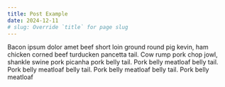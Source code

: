 ```yaml
---
title: Post Example
date: 2024-12-11
# slug: Override `title` for page slug
---
```


Bacon ipsum dolor amet beef short loin ground round pig kevin, ham chicken corned beef turducken pancetta tail. Cow rump pork chop jowl, shankle swine pork picanha pork belly tail. Pork belly meatloaf belly tail. Pork belly meatloaf belly tail. Pork belly meatloaf belly tail. Pork belly meatloaf